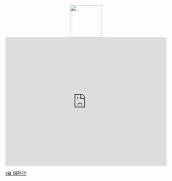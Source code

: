 <div id="header" align="center">
  <img src="https://gifer.com/embed/GiZi" width="100"/>
</div>

<div style="width:100%;height:0;padding-bottom:80%;position:relative;"><iframe src="https://giphy.com/embed/WoD6JZnwap6s8" width="100%" height="100%" style="position:absolute" frameBorder="0" class="giphy-embed" allowFullScreen></iframe></div><p><a href="https://giphy.com/gifs/the-matrix-WoD6JZnwap6s8">via GIPHY</a></p>

<!--
**AlexKulag/AlexKulag** is a ✨ _special_ ✨ repository because its `README.md` (this file) appears on your GitHub profile.

Here are some ideas to get you started:

- 🔭 I’m currently working on ...
- 🌱 I’m currently learning ...
- 👯 I’m looking to collaborate on ...
- 🤔 I’m looking for help with ...
- 💬 Ask me about ...
- 📫 How to reach me: ...
- 😄 Pronouns: ...
- ⚡ Fun fact: ...
-->
